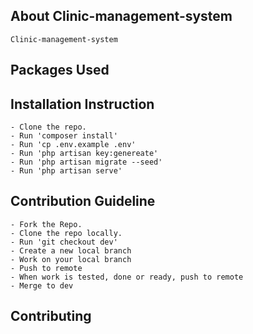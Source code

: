 
## About Clinic-management-system

	Clinic-management-system
## Packages Used



## Installation Instruction

	- Clone the repo.
	- Run 'composer install'
	- Run 'cp .env.example .env'
  	- Run 'php artisan key:genereate'
	- Run 'php artisan migrate --seed'
  	- Run 'php artisan serve'


## Contribution Guideline

	- Fork the Repo.
	- Clone the repo locally.
	- Run 'git checkout dev'
	- Create a new local branch
	- Work on your local branch
	- Push to remote
	- When work is tested, done or ready, push to remote
	- Merge to dev



## Contributing

